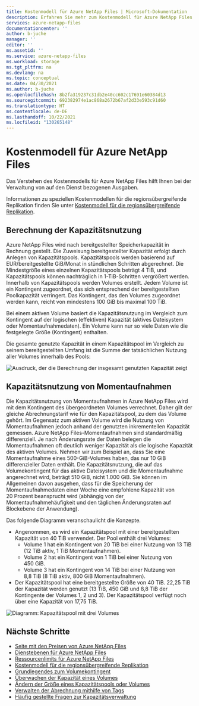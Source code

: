 ```yaml
---
title: Kostenmodell für Azure NetApp Files | Microsoft-Dokumentation
description: Erfahren Sie mehr zum Kostenmodell für Azure NetApp Files für die Verwaltung von auf den Dienst bezogenen Ausgaben.
services: azure-netapp-files
documentationcenter: ''
author: b-juche
manager: ''
editor: ''
ms.assetid: ''
ms.service: azure-netapp-files
ms.workload: storage
ms.tgt_pltfrm: na
ms.devlang: na
ms.topic: conceptual
ms.date: 04/30/2021
ms.author: b-juche
ms.openlocfilehash: 8b2fa319237c31db2e40cc602c17691e60384d13
ms.sourcegitcommit: 692382974e1ac868a2672b67af2d33e593c91d60
ms.translationtype: HT
ms.contentlocale: de-DE
ms.lasthandoff: 10/22/2021
ms.locfileid: "130265148"
---
```

# <a name="cost-model-for-azure-netapp-files"></a>Kostenmodell für Azure NetApp Files 

Das Verstehen des Kostenmodells für Azure NetApp Files hilft Ihnen bei der Verwaltung von auf den Dienst bezogenen Ausgaben. 

Informationen zu speziellen Kostenmodellen für die regionsübergreifende Replikation finden Sie unter [Kostenmodell für die regionsübergreifende Replikation](cross-region-replication-introduction.md#cost-model-for-cross-region-replication).

## <a name="calculation-of-capacity-consumption"></a>Berechnung der Kapazitätsnutzung

Azure NetApp Files wird nach bereitgestellter Speicherkapazität in Rechnung gestellt.  Die Zuweisung bereitgestellter Kapazität erfolgt durch Anlegen von Kapazitätspools.  Kapazitätspools werden basierend auf EUR/bereitgestellte GiB/Monat in stündlichen Schritten abgerechnet. Die Mindestgröße eines einzelnen Kapazitätspools beträgt 4 TiB, und Kapazitätspools können nachträglich in 1-TiB-Schritten vergrößert werden. Innerhalb von Kapazitätspools werden Volumes erstellt.  Jedem Volume ist ein Kontingent zugeordnet, das sich entsprechend der bereitgestellten Poolkapazität verringert. Das Kontingent, das den Volumes zugeordnet werden kann, reicht von mindestens 100 GiB bis maximal 100 TiB.  

Bei einem aktiven Volume basiert die Kapazitätsnutzung im Vergleich zum Kontingent auf der logischen (effektiven) Kapazität (aktives Dateisystem oder Momentaufnahmedaten). Ein Volume kann nur so viele Daten wie die festgelegte Größe (Kontingent) enthalten.

Die gesamte genutzte Kapazität in einem Kapazitätspool im Vergleich zu seinem bereitgestellten Umfang ist die Summe der tatsächlichen Nutzung aller Volumes innerhalb des Pools: 

   ![Ausdruck, der die Berechnung der insgesamt genutzten Kapazität zeigt](../media/azure-netapp-files/azure-netapp-files-total-used-capacity.png)

## <a name="capacity-consumption-of-snapshots"></a>Kapazitätsnutzung von Momentaufnahmen 

Die Kapazitätsnutzung von Momentaufnahmen in Azure NetApp Files wird mit dem Kontingent des übergeordneten Volumes verrechnet.  Daher gilt der gleiche Abrechnungstarif wie für den Kapazitätspool, zu dem das Volume gehört.  Im Gegensatz zum aktiven Volume wird die Nutzung von Momentaufnahmen jedoch anhand der genutzten inkrementellen Kapazität gemessen.  Azure NetApp Files-Momentaufnahmen sind standardmäßig differenziell. Je nach Änderungsrate der Daten belegen die Momentaufnahmen oft deutlich weniger Kapazität als die logische Kapazität des aktiven Volumes. Nehmen wir zum Beispiel an, dass Sie eine Momentaufnahme eines 500-GiB-Volumes haben, das nur 10 GiB differenzieller Daten enthält. Die Kapazitätsnutzung, die auf das Volumekontingent für das aktive Dateisystem und die Momentaufnahme angerechnet wird, beträgt 510 GiB, nicht 1.000 GiB. Sie können im Allgemeinen davon ausgehen, dass für die Speicherung der Momentaufnahmedaten einer Woche eine empfohlene Kapazität von 20 Prozent beansprucht wird (abhängig von der Momentaufnahmehäufigkeit und den täglichen Änderungsraten auf Blockebene der Anwendung). 

Das folgende Diagramm veranschaulicht die Konzepte. 

* Angenommen, es wird ein Kapazitätspool mit einer bereitgestellten Kapazität von 40 TiB verwendet. Der Pool enthält drei Volumes:    
    * Volume 1 hat ein Kontingent von 20 TiB bei einer Nutzung von 13 TiB (12 TiB aktiv, 1 TiB Momentaufnahmen).
    * Volume 2 hat ein Kontingent von 1 TiB bei einer Nutzung von 450 GiB.
    * Volume 3 hat ein Kontingent von 14 TiB bei einer Nutzung von 8,8 TiB (8 TiB aktiv, 800 GiB Momentaufnahmen).   
* Der Kapazitätspool hat eine bereitgestellte Größe von 40 TiB. 22,25 TiB der Kapazität werden genutzt (13 TiB, 450 GiB und 8,8 TiB der Kontingente der Volumes 1, 2 und 3). Der Kapazitätspool verfügt noch über eine Kapazität von 17,75 TiB.   

![Diagramm: Kapazitätspool mit drei Volumes](../media/azure-netapp-files/azure-netapp-files-capacity-pool-with-three-vols.png)

## <a name="next-steps"></a>Nächste Schritte

* [Seite mit den Preisen von Azure NetApp Files](https://azure.microsoft.com/pricing/details/storage/netapp/)
* [Dienstebenen für Azure NetApp Files](azure-netapp-files-service-levels.md)
* [Ressourcenlimits für Azure NetApp Files](azure-netapp-files-resource-limits.md)
* [Kostenmodell für die regionsübergreifende Replikation](cross-region-replication-introduction.md#cost-model-for-cross-region-replication)
* [Grundlegendes zum Volumekontingent](volume-quota-introduction.md)
* [Überwachen der Kapazität eines Volumes](monitor-volume-capacity.md)
* [Ändern der Größe eines Kapazitätspools oder Volumes](azure-netapp-files-resize-capacity-pools-or-volumes.md)
* [Verwalten der Abrechnung mithilfe von Tags](manage-billing-tags.md)
* [Häufig gestellte Fragen zur Kapazitätsverwaltung](faq-capacity-management.md)
